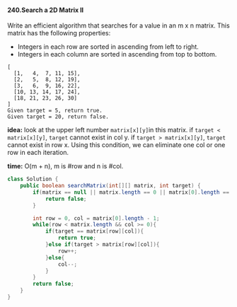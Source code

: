 #### 240.Search a 2D Matrix II
Write an efficient algorithm that searches for a value in an m x n matrix. This matrix has the following properties:
* Integers in each row are sorted in ascending from left to right.
* Integers in each column are sorted in ascending from top to bottom.  

```
[
  [1,   4,  7, 11, 15],
  [2,   5,  8, 12, 19],
  [3,   6,  9, 16, 22],
  [10, 13, 14, 17, 24],
  [18, 21, 23, 26, 30]
]
Given target = 5, return true.
Given target = 20, return false.
```

__idea:__ look at the upper left number `matrix[x][y]`in this matrix. if `target < matrix[x][y]`, `target` cannot exist in col y. if `target > matrix[x][y]`, `target` cannot exist in row x. Using this condition, we can eliminate one col or one row in each iteration.

__time:__ O(m + n), m is #row and n is #col.

```java
class Solution {
    public boolean searchMatrix(int[][] matrix, int target) {
        if(matrix == null || matrix.length == 0 || matrix[0].length == 0){
            return false;
        }

        int row = 0, col = matrix[0].length - 1;
        while(row < matrix.length && col >= 0){
            if(target == matrix[row][col]){
                return true;
            }else if(target > matrix[row][col]){
                row++;
            }else{
                col--;
            }
        }
        return false;
    }
}
```
